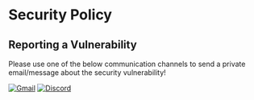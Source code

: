 # Security Policy

## Reporting a Vulnerability

Please use one of the below communication channels to send a private email/message about the security vulnerability!

[![Gmail](https://img.shields.io/badge/Gmail-D14836?style=for-the-badge&logo=gmail&logoColor=white)](andersalting@gmail.com)
[![Discord](https://dcbadge.vercel.app/api/shield/277200178325487616)](https://discord.com/users/277200178325487616)
